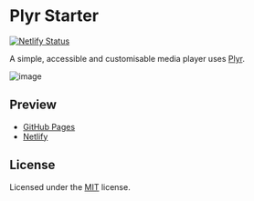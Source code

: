 # Plyr Starter

[![Netlify Status](https://api.netlify.com/api/v1/badges/3432e4f7-37f0-4ef0-81b2-573aa7128668/deploy-status)](https://app.netlify.com/sites/plyr-starter/deploys)

A simple, accessible and customisable media player uses [Plyr](https://plyr.io).

![image](https://user-images.githubusercontent.com/27698189/180631779-bae1b706-15e2-4ac8-a613-f6b2cc38c740.png)

## Preview

- [GitHub Pages](https://area44.github.io/plyr-starter)
- [Netlify](https://plyr-starter.netlify.app)

## License

Licensed under the [MIT](LICENSE) license.
